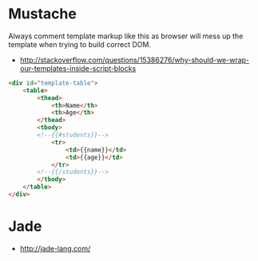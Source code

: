 # Mustache

Always comment template markup like this as browser will mess up the template when trying to build correct DOM.
- http://stackoverflow.com/questions/15386276/why-should-we-wrap-our-templates-inside-script-blocks

```html
<div id="template-table">
    <table>
        <thead>
            <th>Name</th>
            <th>Age</th>
        </thead>
        <tbody>
        <!--{{#students}}-->
            <tr>
                <td>{{name}}</td>
                <td>{{age}}</td>
            </tr>
        <!--{{/students}}-->
        </tbody>
    </table>
</div>
```

# Jade
- http://jade-lang.com/
